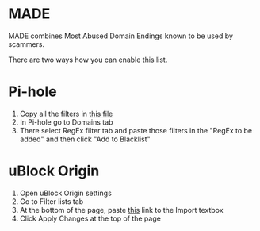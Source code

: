 # MADE
MADE combines Most Abused Domain Endings known to be used by scammers.

There are two ways how you can enable this list.

# Pi-hole
1. Copy all the filters in [this file](pihole.txt)
2. In Pi-hole go to Domains tab
3. There select RegEx filter tab and paste those filters in the "RegEx to be added" and then click "Add to Blacklist"

# uBlock Origin
1. Open uBlock Origin settings
2. Go to Filter lists tab
3. At the bottom of the page, paste [this](https://raw.githubusercontent.com/Axonym/MADE/main/ublocklist.txt) link to the Import textbox
4. Click Apply Changes at the top of the page
